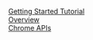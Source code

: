 [Getting Started Tutorial](https://developer.chrome.com/extensions/getstarted)  
[Overview](https://developer.chrome.com/extensions/overview)  
[Chrome APIs](https://developer.chrome.com/apps/api_index)  
